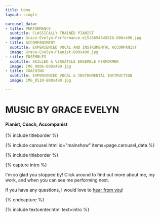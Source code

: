 ```yaml
---
title: Home
layout: single

carousel_data:
- title: PERFORMANCE
  subtitle: CLASSICALLY TRAINED PIANIST
  image: Grace-Evelyn-Performance-e1526694645816-800x490.jpg
- title: ACCOMPANIMENT
  subtitle: EXPERIENCED VOCAL AND INSTRUMENTAL ACCOMPANIST
  image: Grace-Evelyn-Pianist-800x490.jpg
- title: ENSEMBLES
  subtitle: SKILLED & VERSATILE ENSEMBLE PERFORMER
  image: IMG_0806-800x490.jpg
- title: COACHING
  subtitle: EXPERIENCED VOCAL & INSTRUMENTAL INSTRUCTION
  image: IMG_0510-800x490.jpg

---
```


# MUSIC BY GRACE EVELYN

#### Pianist, Coach, Accompanist

{% include titleborder %}

{% include carousel.html id="mainshow" items=page.carousel_data %}

{% include titleborder %}

{% capture intro %}

I'm so glad you stopped by! Click around to find out more about me, my work, and when you can see me performing next.

If you have any questions, I would love to [hear from you](contact)!

{% endcapture %}

{% include textcenter.html text=intro %}
